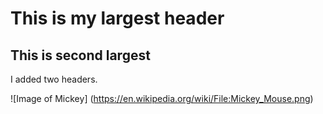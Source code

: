 # This is my largest header
## This is second largest

I added two headers.

![Image of Mickey] (https://en.wikipedia.org/wiki/File:Mickey_Mouse.png)
